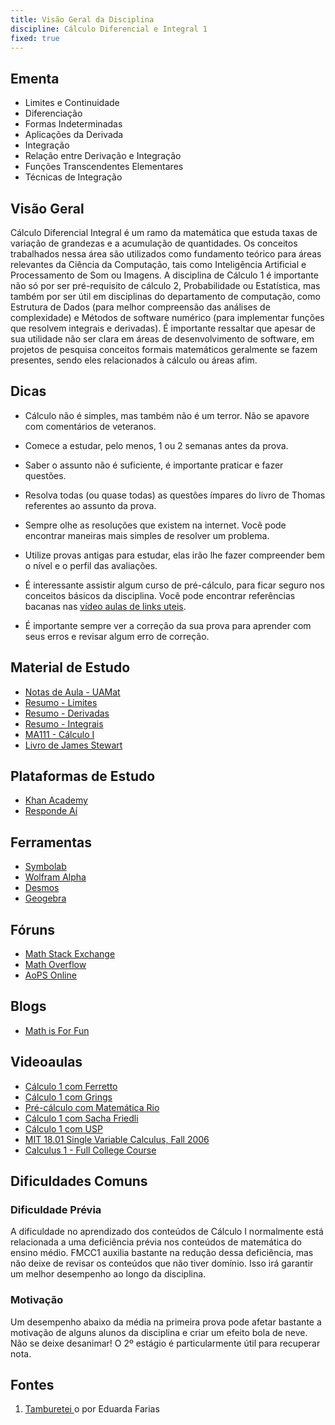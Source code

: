 ```yaml
---
title: Visão Geral da Disciplina
discipline: Cálculo Diferencial e Integral 1
fixed: true 
---
```


## Ementa

- Limites e Continuidade
- Diferenciação
- Formas Indeterminadas
- Aplicações da Derivada 
- Integração
- Relação entre Derivação e Integração 
- Funções Transcendentes Elementares
- Técnicas de Integração

## Visão Geral
Cálculo Diferencial Integral é um ramo da matemática que estuda taxas de variação de grandezas e a acumulação de quantidades. Os conceitos trabalhados nessa área são utilizados como fundamento teórico para áreas relevantes da Ciência da Computação, tais como Inteligência Artificial e Processamento de Som ou Imagens. A disciplina de Cálculo 1 é importante não só por ser pré-requisito de cálculo 2, Probabilidade ou Estatística, mas também por ser útil em disciplinas do departamento de computação, como Estrutura de Dados (para melhor compreensão das análises de complexidade) e Métodos de software numérico (para implementar funções que resolvem integrais e derivadas). É importante ressaltar que apesar de sua utilidade não ser clara em áreas de desenvolvimento de software, em projetos de pesquisa conceitos formais matemáticos geralmente se fazem presentes, sendo eles relacionados à cálculo ou áreas afim. 

## Dicas

- Cálculo não é simples, mas também não é um terror. Não se apavore com comentários de veteranos.

- Comece a estudar, pelo menos, 1 ou 2 semanas antes da prova.

- Saber o assunto não é suficiente, é importante praticar e fazer questões.

- Resolva todas (ou quase todas) as questões ímpares do livro de Thomas referentes ao assunto da prova.

- Sempre olhe as resoluções que existem na internet. Você pode encontrar maneiras mais simples de resolver um problema.

- Utilize provas antigas para estudar, elas irão lhe fazer compreender bem o nível e o perfil das avaliações.

- É interessante assistir algum curso de pré-cálculo, para ficar seguro nos conceitos básicos da disciplina. Você pode encontrar referências bacanas nas [vídeo aulas de links uteis](https://github.com/OpenDevUFCG/Tamburetei/blob/master/calculo1/linksUteis.md#videoaulas).

- É importante sempre ver a correção da sua prova para aprender com seus erros e revisar algum erro de correção.

## Material de Estudo

- [Notas de Aula - UAMat](https://drive.google.com/file/d/1fF17tdAD0OeC1govsCD83l3uYEj-mOnu/view?usp=sharing)
- [Resumo - Limites](https://drive.google.com/file/d/1GVtR9ccG6oFf0V94sxKd_57mRM_x5qv-/view?usp=sharing)
- [Resumo - Derivadas](https://drive.google.com/file/d/15z71vsm-tQbQ2RQ1S5-AgXlq0pXZ11Pa/view?usp=sharing)
- [Resumo - Integrais](https://drive.google.com/file/d/1kLzx57zw-m0PncroJ8TFegA_1aaeN33k/view?usp=sharing)
- [MA111 - Cálculo I](https://cursos.ime.unicamp.br/disciplinas/calculo/)
- [Livro de James Stewart](https://drive.google.com/file/d/1s9sARqZHemhI_RfRrEqOShprn4s6hlXO/view?usp=share_link)
  
## Plataformas de Estudo

- [Khan Academy](https://pt.khanacademy.org/math)
- [Responde Aí](https://www.respondeai.com.br)

## Ferramentas

- [Symbolab](https://www.symbolab.com/)
- [Wolfram Alpha](https://www.wolframalpha.com/)
- [Desmos](https://www.desmos.com/calculator)
- [Geogebra](https://www.geogebra.org/graphing)

## Fóruns

- [Math Stack Exchange](https://math.stackexchange.com/)
- [Math Overflow](https://mathoverflow.net/)
- [AoPS Online](https://artofproblemsolving.com/community)

## Blogs

- [Math is For Fun](https://www.mathsisfun.com/calculus/index.html)

## Videoaulas

- [Cálculo 1 com Ferretto](https://www.youtube.com/watch?v=DkCHV5Kbx4o&list=PLTPg64KdGgYhACfQUtMf3CuhWOfLoTf_a)
- [Cálculo 1 com Grings](https://www.youtube.com/watch?v=v-VYli2XQo0&list=PL95JHFoW6_nwDfye0AjWC2UZcLDek1LG-)
- [Pré-cálculo com Matemática Rio](https://www.youtube.com/playlist?list=PL83s8LGM84J62ahewE-sVGbnJdOqGp8lJ)
- [Cálculo 1 com Sacha Friedli](https://www.youtube.com/playlist?list=PLOiKHlNoCwd2s7rq1P4fGQ0iqf-eWi0Wo)
- [Cálculo 1 com USP](https://www.youtube.com/watch?v=WgHUHPlJETs&list=PLAudUnJeNg4tr-aiNyYCXE46L3qEZ2Nzx)
- [MIT 18.01 Single Variable Calculus, Fall 2006](https://www.youtube.com/watch?v=7K1sB05pE0A&list=PL590CCC2BC5AF3BC1)
- [Calculus 1 - Full College Course](https://www.youtube.com/watch?v=HfACrKJ_Y2w&t=51s)

## Dificuldades Comuns

### Dificuldade Prévia
A dificuldade no aprendizado dos conteúdos de Cálculo I normalmente está relacionada a uma deficiência prévia nos conteúdos de matemática do ensino médio. FMCC1 auxilia bastante na redução dessa deficiência, mas não deixe de revisar os conteúdos que não tiver domínio. Isso irá garantir um melhor desempenho ao longo da disciplina.

### Motivação
Um desempenho abaixo da média na primeira prova pode afetar bastante a motivação de alguns alunos da disciplina e criar um efeito bola de neve. Não se deixe desanimar! O 2º estágio é particularmente útil para recuperar nota.

## Fontes 

1. <a href= "https://github.com/OpenDevUFCG/Tamburetei" target="_blank"> Tamburetei </a>
o por Eduarda Farias